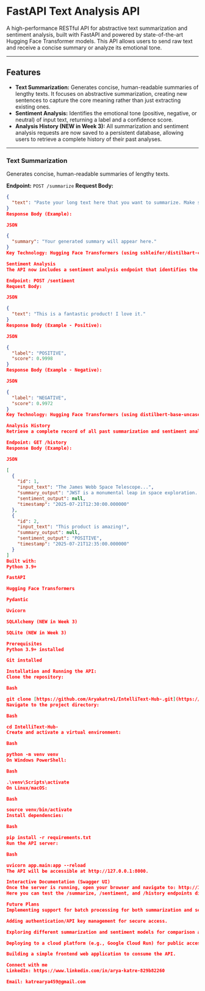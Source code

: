 # FastAPI Text Analysis API

A high-performance RESTful API for abstractive text summarization and sentiment analysis, built with FastAPI and powered by state-of-the-art Hugging Face Transformer models. This API allows users to send raw text and receive a concise summary or analyze its emotional tone.

---

## Features

- **Text Summarization:** Generates concise, human-readable summaries of lengthy texts. It focuses on abstractive summarization, creating new sentences to capture the core meaning rather than just extracting existing ones.
- **Sentiment Analysis:** Identifies the emotional tone (positive, negative, or neutral) of input text, returning a label and a confidence score.
- **Analysis History (NEW in Week 3):** All summarization and sentiment analysis requests are now saved to a persistent database, allowing users to retrieve a complete history of their past analyses.

---

### Text Summarization

Generates concise, human-readable summaries of lengthy texts.

**Endpoint:** `POST /summarize`
**Request Body:**

```json
{
  "text": "Paste your long text here that you want to summarize. Make sure it's substantial enough for the summarization model to work effectively."
}
Response Body (Example):

JSON

{
  "summary": "Your generated summary will appear here."
}
Key Technology: Hugging Face Transformers (using sshleifer/distilbart-cnn-12-6 model).

Sentiment Analysis
The API now includes a sentiment analysis endpoint that identifies the emotional tone (positive, negative, or neutral) of input text, returning a label and a confidence score.

Endpoint: POST /sentiment
Request Body:

JSON

{
  "text": "This is a fantastic product! I love it."
}
Response Body (Example - Positive):

JSON

{
  "label": "POSITIVE",
  "score": 0.9998
}
Response Body (Example - Negative):

JSON

{
  "label": "NEGATIVE",
  "score": 0.9972
}
Key Technology: Hugging Face Transformers (using distilbert-base-uncased-finetuned-sst-2-english model).

Analysis History
Retrieve a complete record of all past summarization and sentiment analysis requests, including the input text, generated output, and timestamp.

Endpoint: GET /history
Response Body (Example):

JSON

[
  {
    "id": 1,
    "input_text": "The James Webb Space Telescope...",
    "summary_output": "JWST is a monumental leap in space exploration...",
    "sentiment_output": null,
    "timestamp": "2025-07-21T12:30:00.000000"
  },
  {
    "id": 2,
    "input_text": "This product is amazing!",
    "summary_output": null,
    "sentiment_output": "POSITIVE",
    "timestamp": "2025-07-21T12:35:00.000000"
  }
]
Built with:
Python 3.9+

FastAPI

Hugging Face Transformers

Pydantic

Uvicorn

SQLAlchemy (NEW in Week 3)

SQLite (NEW in Week 3)

Prerequisites
Python 3.9+ installed

Git installed

Installation and Running the API:
Clone the repository:

Bash

git clone [https://github.com/Aryakatre1/IntelliText-Hub-.git](https://github.com/Aryakatre1/IntelliText-Hub-.git)
Navigate to the project directory:

Bash

cd IntelliText-Hub-
Create and activate a virtual environment:

Bash

python -m venv venv
On Windows PowerShell:

Bash

.\venv\Scripts\activate
On Linux/macOS:

Bash

source venv/bin/activate
Install dependencies:

Bash

pip install -r requirements.txt
Run the API server:

Bash

uvicorn app.main:app --reload
The API will be accessible at http://127.0.0.1:8000.

Interactive Documentation (Swagger UI)
Once the server is running, open your browser and navigate to: http://127.0.0.1:8000/docs
Here you can test the /summarize, /sentiment, and /history endpoints directly.

Future Plans
Implementing support for batch processing for both summarization and sentiment analysis.

Adding authentication/API key management for secure access.

Exploring different summarization and sentiment models for comparison and performance optimization.

Deploying to a cloud platform (e.g., Google Cloud Run) for public accessibility.

Building a simple frontend web application to consume the API.

Connect with me
LinkedIn: https://www.linkedin.com/in/arya-katre-829b82260

Email: katrearya459@gmail.com